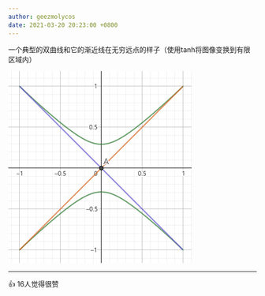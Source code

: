 ```yaml
---
author: geezmolycos
date: 2021-03-20 20:23:00 +0800
---
```


一个典型的双曲线和它的渐近线在无穷远点的样子（使用tanh将图像变换到有限区域内）

![](/assets/images/qq-zone/2021-03-20-hyperbola.gif)

---
👍 16人觉得很赞
